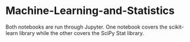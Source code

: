 # Machine-Learning-and-Statistics
Both notebooks are run through Jupyter. One notebook covers the scikit-learn library while the other covers the SciPy Stat library. 
